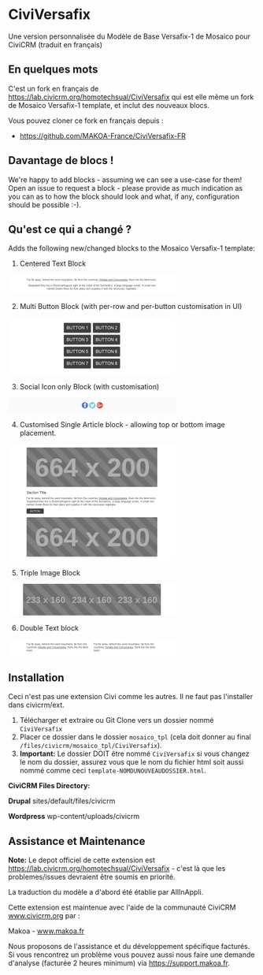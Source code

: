# CiviVersafix
Une version personnalisée du Modèle de Base Versafix-1 de Mosaico pour CiviCRM (traduit en français)

## En quelques mots

C'est un fork en français de https://lab.civicrm.org/homotechsual/CiviVersafix qui est elle même un fork de  Mosaico Versafix-1 template, et inclut des nouveaux blocs.

Vous pouvez cloner ce fork en français depuis :

* https://github.com/MAKOA-France/CiviVersafix-FR

## Davantage de blocs !

We're happy to add blocks - assuming we can see a use-case for them! Open an issue to request a block - please provide as much indication as you can as to how the block should look and what, if any, configuration should be possible :-).

## Qu'est ce qui a changé ?

Adds the following new/changed blocks to the Mosaico Versafix-1 template:

1. Centered Text Block

![Centered Text Block](edres/centeredTextBlock.png?raw=true "Centered Text Block")

2. Multi Button Block (with per-row and per-button customisation in UI)

![Multi Button Block](edres/multiButtonBlock.png?raw=true "Multi Button Block")

3. Social Icon only Block (with customisation)

![Social Block](edres/socialBlock.png?raw=true "Social Block")

4. Customised Single Article block - allowing top or bottom image placement.

![Single Article Block](edres/singleArticleBlock.png?raw=true "Single Article Block")

5. Triple Image Block

![Triple Image Block](edres/tripleImageBlock.png?raw=true "Triple Image Block")

6. Double Text block

![Double Text Block](edres/doubleTextBlock.png?raw=true "Double Text Block")

## Installation

Ceci n'est pas une extension Civi comme les autres. Il ne faut pas l'installer dans civicrm/ext.

1. Télécharger et extraire ou Git Clone vers un dossier nommé `CiviVersafix`
2. Placer ce dossier dans le dossier `mosaico_tpl` (cela doit donner au final `/files/civicrm/mosaico_tpl/CiviVersafix`).
3. **Important:** Le dossier DOIT être nommé `CiviVersafix` si vous changez le nom du dossier, assurez vous que le nom du fichier html soit aussi nommé comme ceci  `template-NOMDUNOUVEAUDOSSIER.html`.

**CiviCRM Files Directory:**

**Drupal** sites/default/files/civicrm

**Wordpress** wp-content/uploads/civicrm

## Assistance et Maintenance

**Note:** Le depot officiel de cette extension est https://lab.civicrm.org/homotechsual/CiviVersafix - c'est là que les problemes/issues devraient être soumis en priorité.

La traduction du modèle a d'abord été établie par AllInAppli.

Cette extension est maintenue avec l'aide de la communauté CiviCRM www.civicrm.org par :

Makoa - www.makoa.fr

Nous proposons de l'assistance et du développement spécifique facturés.
Si vous rencontrez un problème vous pouvez aussi nous faire une demande d'analyse (facturée 2 heures minimum) via https://support.makoa.fr.
